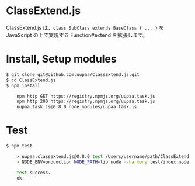 ClassExtend.js
=========

ClassExtend.js は、`class SubClass extends BaseClass { ... }` を JavaScript の上で実現する Function#extend を拡張します。

# Install, Setup modules

```sh
$ git clone git@github.com:uupaa/ClassExtend.js.git
$ cd ClassExtend.js
$ npm install

    npm http GET https://registry.npmjs.org/uupaa.task.js
    npm http 200 https://registry.npmjs.org/uupaa.task.js
    uupaa.task.js@0.8.0 node_modules/uupaa.task.js
```

# Test

```sh
$ npm test

    > uupaa.classextend.js@0.8.0 test /Users/username/path/ClassExtend.js
    > NODE_ENV=production NODE_PATH=lib node --harmony test/index.node.js; open test/index.html

    test success.
    ok.
```


